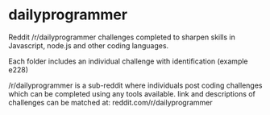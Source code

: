 # dailyprogrammer
Reddit /r/dailyprogrammer challenges completed to sharpen skills in Javascript, node.js and other coding languages.

 Each folder includes an individual challenge with identification (example e228)
 
 /r/dailyprogrammer is a sub-reddit where individuals post coding challenges which can be completed using any tools available. link and descriptions of challenges can be matched at: reddit.com/r/dailyprogrammer
